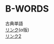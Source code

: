 # B-WORDS
古典単語<br>
[リンク](https://r52-jp.github.io/B-WORDS/main.html)($\alpha$版)<br>
[リンク2](https://r52-jp.github.io/B-WORDS/passage.html)
